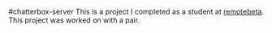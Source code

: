 #chatterbox-server
This is a project I completed as a student at [remotebeta](http://remotebeta.com). This project was worked on with a pair.